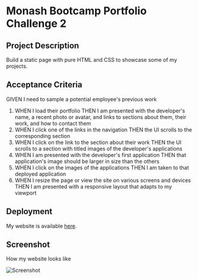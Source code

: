 # Monash Bootcamp Portfolio Challenge 2

## Project Description

Build a static page with pure HTML and CSS to showcase some of my projects.

## Acceptance Criteria

GIVEN I need to sample a potential employee's previous work

1. WHEN I load their portfolio THEN I am presented with the developer's name, a recent photo or avatar, and links to sections about them, their work, and how to contact them
2. WHEN I click one of the links in the navigation THEN the UI scrolls to the corresponding section
3. WHEN I click on the link to the section about their work THEN the UI scrolls to a section with titled images of the developer's applications
4. WHEN I am presented with the developer's first application THEN that application's image should be larger in size than the others
5. WHEN I click on the images of the applications THEN I am taken to that deployed application
6. WHEN I resize the page or view the site on various screens and devices THEN I am presented with a responsive layout that adapts to my viewport

## Deployment

My website is available [here](https://kriskau.github.io/portfolio_challenge/).

## Screenshot

How my website looks like

![Screenshot](./assests/images/screenshot.png)